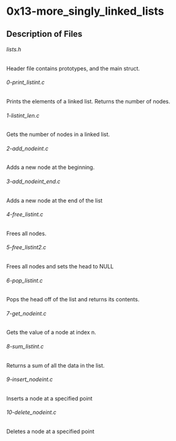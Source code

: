 # 0x13-more_singly_linked_lists

## Description of Files
<h6>lists.h</h6>
Header file contains prototypes, and the main struct.
<h6>0-print_listint.c</h6>
Prints the elements of a linked list. Returns the number of nodes.
<h6>1-listint_len.c</h6>
Gets the number of nodes in a linked list. 
<h6>2-add_nodeint.c</h6>
Adds a new node at the beginning.
<h6>3-add_nodeint_end.c</h6>
Adds a new node at the end of the list
<h6>4-free_listint.c</h6>
Frees all nodes.
<h6>5-free_listint2.c</h6>
Frees all nodes and sets the head to NULL
<h6>6-pop_listint.c</h6>
Pops the head off of the list and returns its contents.
<h6>7-get_nodeint.c</h6>
Gets the value of a node at index n.
<h6>8-sum_listint.c</h6>
Returns a sum of all the data in the list.
<h6>9-insert_nodeint.c</h6>
Inserts a node at a specified point 
<h6>10-delete_nodeint.c</h6>
Deletes a node at a specified point

